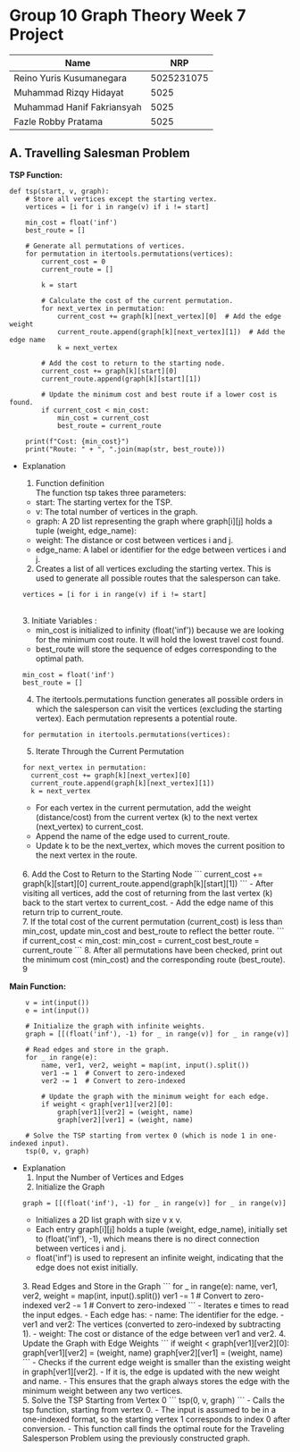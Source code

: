 # Group 10 Graph Theory Week 7 Project

| Name           | NRP        |
| ---            | ---        |
| Reino Yuris Kusumanegara | 5025231075 | 
| Muhammad Rizqy Hidayat| 5025 |
| Muhammad Hanif Fakriansyah| 5025 |
| Fazle Robby Pratama| 5025 |

## A. Travelling Salesman Problem

**TSP Function:**
```
def tsp(start, v, graph):
    # Store all vertices except the starting vertex.
    vertices = [i for i in range(v) if i != start]
    
    min_cost = float('inf')
    best_route = []

    # Generate all permutations of vertices.
    for permutation in itertools.permutations(vertices):
        current_cost = 0
        current_route = []

        k = start

        # Calculate the cost of the current permutation.
        for next_vertex in permutation:
            current_cost += graph[k][next_vertex][0]  # Add the edge weight
            current_route.append(graph[k][next_vertex][1])  # Add the edge name
            k = next_vertex

        # Add the cost to return to the starting node.
        current_cost += graph[k][start][0]
        current_route.append(graph[k][start][1])

        # Update the minimum cost and best route if a lower cost is found.
        if current_cost < min_cost:
            min_cost = current_cost
            best_route = current_route

    print(f"Cost: {min_cost}")
    print("Route: " + ", ".join(map(str, best_route)))
```
- Explanation

  1. Function definition <br>
  The function tsp takes three parameters: <br>
  - start: The starting vertex for the TSP.
  - v: The total number of vertices in the graph.
  - graph: A 2D list representing the graph where graph[i][j] holds a tuple (weight, edge_name):
  - weight: The distance or cost between vertices i and j.
  - edge_name: A label or identifier for the edge between vertices i and j. <br>
  

  2. Creates a list of all vertices excluding the starting vertex. This is used to generate all possible routes that the salesperson can take.
  ```
  vertices = [i for i in range(v) if i != start]
  ```
  <br>
  3. Initiate Variables :
  
  - min_cost is initialized to infinity (float('inf')) because we are looking for the minimum cost route. It will hold the lowest travel cost found. 
  - best_route will store the sequence of edges corresponding to the optimal path.
  ```
  min_cost = float('inf')
  best_route = []
  ```
  4. The itertools.permutations function generates all possible orders in which the salesperson can visit the vertices (excluding the starting    vertex). Each permutation represents a potential route.
  ```
  for permutation in itertools.permutations(vertices):
  ```
  5. Iterate Through the Current Permutation
  ```
  for next_vertex in permutation:
    current_cost += graph[k][next_vertex][0]
    current_route.append(graph[k][next_vertex][1])
    k = next_vertex
  ```
  - For each vertex in the current permutation, add the weight (distance/cost) from the current vertex (k) to the next vertex (next_vertex) to      current_cost.
  - Append the name of the edge used to current_route.
  - Update k to be the next_vertex, which moves the current position to the next vertex in the route.
  <br>
  6. Add the Cost to Return to the Starting Node
  ```
  current_cost += graph[k][start][0]
  current_route.append(graph[k][start][1])
  ```
  - After visiting all vertices, add the cost of returning from the last vertex (k) back to the start vertex to current_cost.
  - Add the edge name of this return trip to current_route.
  <br>
  7. If the total cost of the current permutation (current_cost) is less than min_cost, update min_cost and best_route to reflect the better route.
  ```
  if current_cost < min_cost:
    min_cost = current_cost
    best_route = current_route
  ```
  8. After all permutations have been checked, print out the minimum cost (min_cost) and the corresponding route (best_route).
  9
**Main Function:**
```
    v = int(input())
    e = int(input())

    # Initialize the graph with infinite weights.
    graph = [[(float('inf'), -1) for _ in range(v)] for _ in range(v)]

    # Read edges and store in the graph.
    for _ in range(e):
        name, ver1, ver2, weight = map(int, input().split())
        ver1 -= 1  # Convert to zero-indexed
        ver2 -= 1  # Convert to zero-indexed

        # Update the graph with the minimum weight for each edge.
        if weight < graph[ver1][ver2][0]:
            graph[ver1][ver2] = (weight, name)
            graph[ver2][ver1] = (weight, name)

    # Solve the TSP starting from vertex 0 (which is node 1 in one-indexed input).
    tsp(0, v, graph)
```
- Explanation
  1. Input the Number of Vertices and Edges <br>
  2. Initialize the Graph
  ```
  graph = [[(float('inf'), -1) for _ in range(v)] for _ in range(v)]
  ```
  - Initializes a 2D list graph with size v x v.
  - Each entry graph[i][j] holds a tuple (weight, edge_name), initially set to (float('inf'), -1), which means there is no direct connection between vertices i and j.
  - float('inf') is used to represent an infinite weight, indicating that the edge does not exist initially.
  <br>
  3. Read Edges and Store in the Graph
  ```
  for _ in range(e):
    name, ver1, ver2, weight = map(int, input().split())
    ver1 -= 1  # Convert to zero-indexed
    ver2 -= 1  # Convert to zero-indexed
  ```
  - Iterates e times to read the input edges.
  - Each edge has:
    - name: The identifier for the edge.
    - ver1 and ver2: The vertices (converted to zero-indexed by subtracting 1).
    - weight: The cost or distance of the edge between ver1 and ver2.
  4. Update the Graph with Edge Weights
  ```
  if weight < graph[ver1][ver2][0]:
    graph[ver1][ver2] = (weight, name)
    graph[ver2][ver1] = (weight, name)
  ```
  - Checks if the current edge weight is smaller than the existing weight in graph[ver1][ver2].
  - If it is, the edge is updated with the new weight and name.
  - This ensures that the graph always stores the edge with the minimum weight between any two vertices.
  <br>
  5. Solve the TSP Starting from Vertex 0
  ```
  tsp(0, v, graph)
  ```
  - Calls the tsp function, starting from vertex 0.
  - The input is assumed to be in a one-indexed format, so the starting vertex 1 corresponds to index 0 after conversion.
  - This function call finds the optimal route for the Traveling Salesperson Problem using the previously constructed graph.
